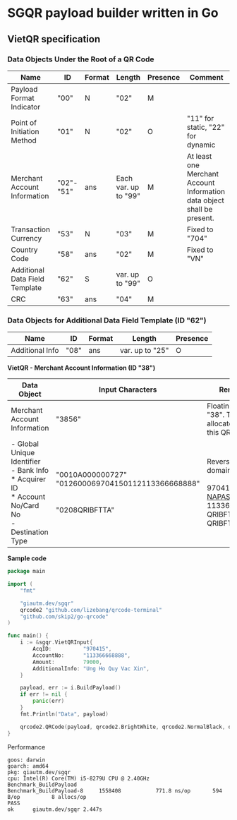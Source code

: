 # SGQR payload builder written in Go

## VietQR specification

### Data Objects Under the Root of a QR Code

| Name | ID | Format | Length | Presence | Comment |
| --- | --- | --- | --- | --- | --- |
| Payload Format Indicator | "00" | N | "02" | M
| Point of Initiation Method | "01" | N | "02" | O | "11" for static, "22" for dynamic
| Merchant Account Information | "02"-"51" | ans | Each var. up to "99" | M | At least one Merchant Account Information data object shall be present.
| Transaction Currency | "53" | N | "03" | M | Fixed to "704"
| Country Code | "58" | ans | "02" | M | Fixed to "VN"
| Additional Data Field Template | "62" | S | var. up to "99" | O 
| CRC | "63" | ans | "04" | M

### Data Objects for Additional Data Field Template (ID "62")

| Name | ID | Format | Length | Presence |
| --- | --- | --- | --- | --- |
| Additional Info | "08" | ans | var. up to "25" | O

**VietQR - Merchant Account Information (ID "38")**

| Data Object | Input Characters | Remarks|
| --- | --- | --- |
| Merchant Account Information | "3856" | Floating ID "38". This ID is allocated for this QR only
| - Global Unique Identifier<br/>- Bank Info<br/>	* Acquirer ID<br/>	* Account No/Card No<br/> - Destination Type | "0010A000000727"<br/>"012600069704150112113366668888"<br/><br/><br/>"0208QRIBFTTA" | Reversed domain<br/><br/>970415 - [NAPAS Bin](https://www.sbv.gov.vn/webcenter/ShowProperty?nodeId=/UCMServer/SBV399939//idcPrimaryFile&revision=latestreleased)<br/>113366668888<br/>QRIBFTTA / QRIBFTTC


**Sample code**

```go
package main

import (
	"fmt"

	"giautm.dev/sgqr"
	qrcode2 "github.com/lizebang/qrcode-terminal"
	"github.com/skip2/go-qrcode"
)

func main() {
	i := &sgqr.VietQRInput{
		AcqID:          "970415",
		AccountNo:      "113366668888",
		Amount:         79000,
		AdditionalInfo: "Ung Ho Quy Vac Xin",
	}

	payload, err := i.BuildPayload()
	if err != nil {
		panic(err)
	}
	fmt.Println("Data", payload)

	qrcode2.QRCode(payload, qrcode2.BrightWhite, qrcode2.NormalBlack, qrcode.Medium)
}
```

Performance
```
goos: darwin
goarch: amd64
pkg: giautm.dev/sgqr
cpu: Intel(R) Core(TM) i5-8279U CPU @ 2.40GHz
Benchmark_BuildPayload
Benchmark_BuildPayload-8   	 1558408	       771.8 ns/op	     594 B/op	       8 allocs/op
PASS
ok  	giautm.dev/sgqr	2.447s
```